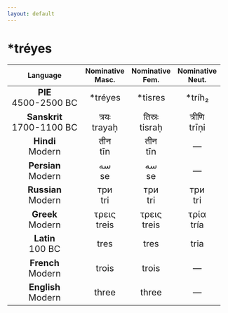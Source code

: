 ```yaml
---
layout: default
---
```

<!---
Text can be **bold**, _italic_, or ~~strikethrough~~.

[Link to another page](./another-page.html)

There should be whitespace between paragraphs.

There should be whitespace between paragraphs. We recommend including a README, or a file with information about your project.
-->

# \*tréyes

<style>
td {
  font-size: 20px
}
</style>

| Language | Nominative<br>Masc. | Nominative<br>Fem. | Nominative<br>Neut. |
|:-:|:-:|:-:|:-:|
| **PIE**<br>4500-2500 BC | \*tréyes | \*tisres | \*tríh₂ |
| **Sanskrit**<br>1700-1100 BC  | त्रयः<br>trayaḥ | तिस्रः<br>tisraḥ | त्रीणि<br>trīṇi |
| **Hindi**<br>Modern | तीन<br>tīn | तीन<br>tīn | — |
| **Persian**<br>Modern | سه<br>se | سه<br>se | — |
| **Russian**<br>Modern | три<br>tri | три<br>tri | три<br>tri |
| **Greek**<br>Modern | τρεις<br>treis | τρεις<br>treis | τρία<br>tría |
| **Latin**<br>100 BC | tres | tres | tria |
| **French**<br>Modern | trois | trois | — |
| **English**<br>Modern | three | three | — |
